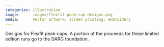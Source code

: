 ```yaml
---
categories: illustration
image:      images/flexfit-peak-cap-designs.png
media:      Vector artwork; screen printing; embroidery
---
```

Designs for Flexfit peak-caps. A portion of the proceeds for these limited
edition runs go to the DARG foundation.
